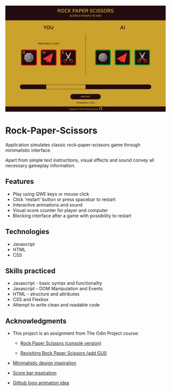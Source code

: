 ![alt text](./img/ui.png)

# Rock-Paper-Scissors

Application simulates classic rock-paper-scissors game through minimalistic interface. 

Apart from simple text instructions, visual effects and sound convey all necessary gameplay information.

## Features
* Play using QWE keys or mouse click
* Click 'restart' button or press spacebar to restart
* Interactive animations and sound
* Visual score counter for player and computer
* Blocking interface after a game with possibility to restart

## Technologies
* Javascript
* HTML
* CSS

## Skills practiced
* Javascript - basic syntax and functionality 
* Javascript - DOM Manipulation and Events
* HTML - structure and attributes
* CSS and Flexbox 
* Attempt to write clean and readable code

## Acknowledgments
* This project is an assignment from The Odin Project course:

  * [Rock Paper Scissors (console version)](https://www.theodinproject.com/lessons/foundations-rock-paper-scissors)

  * [Revisiting Rock Paper Scissors (add GUI)](https://www.theodinproject.com/lessons/foundations-revisiting-rock-paper-scissors)
  
* [Minimalistic design inspiration](https://jetza99.github.io/rock-paper-scissors/)
* [Score bar inspiration](https://tomsoerr.github.io/odin-rock-paper-scissors/)
* [Github logo animation idea](https://michalosman.github.io/rock-paper-scissors/)
